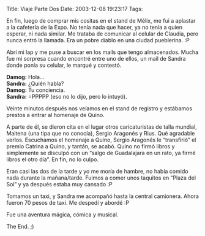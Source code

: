 Title: Viaje Parte Dos
Date: 2003-12-08 19:23:17
Tags: 

<p>En fin, luego de comprar mis cositas en el stand de Mélix, me fui a aplastar a la cafetería de la Expo. No tenía nada que hacer, ya no tenía a quien esperar, ni nada similar. Me trataba de comunicar al celular de Claudia, pero nunca entró la llamada. Era un pobre diablo en una ciudad pueblerina. :P</p>

<p>Abrí mi lap y me puse a buscar en los mails que tengo almacenados. Mucha fue mi sorpresa cuando encontré entre uno de ellos, un mail de Sandra donde ponía su celular, le marqué y contestó.</p>

<p><strong>Damog:</strong> Hola&#8230;<br/><strong>Sandra:</strong> ¿Quién habla?<br/><strong>Damog:</strong> Tu conciencia.<br/><strong>Sandra:</strong> =PPPPP (eso no lo dijo, pero lo intuyó).</p>

<p>Veinte minutos después nos veíamos en el stand de registro y estábamos prestos a entrar al homenaje de Quino.</p>

<p>A parte de él, se dieron cita en el lugar otros caricaturistas de talla mundial, Maitena (una tipa que no conocía), Sergio Aragonés y Rius. Qué agradable verlos. Escuchamos el homenaje a Quino, Sergio Aragonés le &#8220;transfirió&#8221; el premio Catrina a Quino, y tantán, se acabó. Quino no firmó libros y simplemente se disculpó con un &#8220;salgo de Guadalajara en un rato, ya firmé libros el otro día&#8221;. En fin, no lo culpo.</p>

<p>Eran casi las dos de la tarde y yo me moría de hambre, no había comido nada durante la mañana/tarde. Fuimos a comer unos taquitos en &#8220;Plaza del Sol&#8221; y ya después estaba muy cansado :P</p>

<p>Tomamos un taxi, y Sandra me acompañó hasta la central camionera. Ahora fueron 70 pesos de taxi. Me despedí y abordé :P</p>

<p>Fue una aventura mágica, cómica y musical.</p>

<p>The End. ;)</p>
